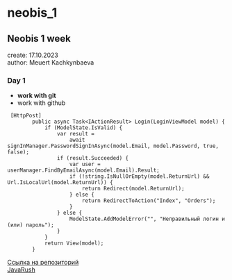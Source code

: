 # neobis_1
## Neobis 1 week  
create: 17.10.2023  
author: Meuert Kachkynbaeva  

### Day 1  
* __work with git__
* work with github

~~~
 [HttpPost]
        public async Task<IActionResult> Login(LoginViewModel model) {
            if (ModelState.IsValid) {
                var result =
                    await signInManager.PasswordSignInAsync(model.Email, model.Password, true, false);
                if (result.Succeeded) {
                    var user = userManager.FindByEmailAsync(model.Email).Result;
                    if (!string.IsNullOrEmpty(model.ReturnUrl) && Url.IsLocalUrl(model.ReturnUrl)) {
                        return Redirect(model.ReturnUrl);
                    } else {
                        return RedirectToAction("Index", "Orders");
                    }
                } else {
                    ModelState.AddModelError("", "Неправильный логин и (или) пароль");
                }
            }
            return View(model);
        }
~~~
[Ссылка на репозиторий](https://github.com/teurem/VKR-AutoServise/tree/master)  
[JavaRush]()
